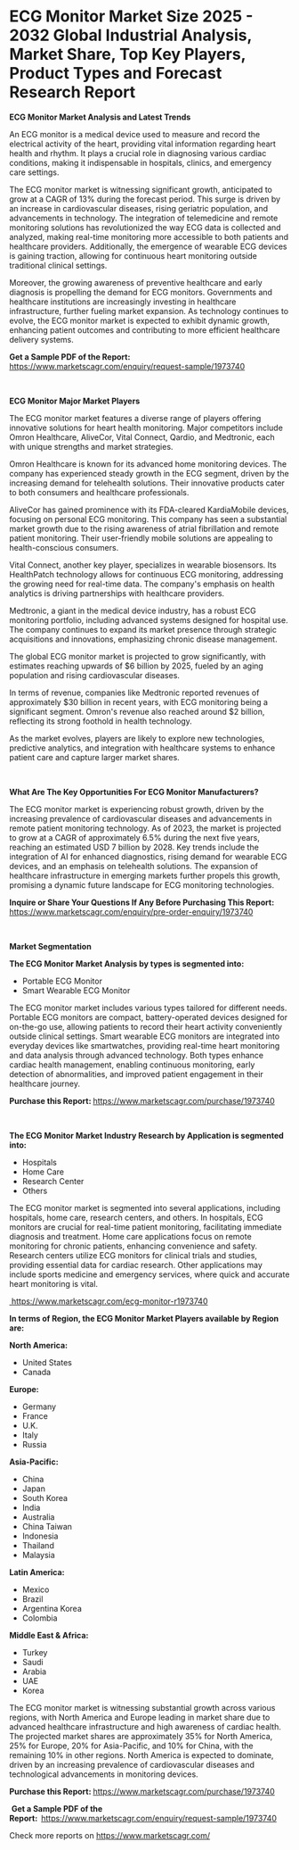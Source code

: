 <p><h1>ECG Monitor Market Size 2025 - 2032 Global Industrial Analysis, Market Share, Top Key Players, Product Types and Forecast Research Report</h1></p><p><strong>ECG Monitor Market Analysis and Latest Trends</strong></p>
<p><p>An ECG monitor is a medical device used to measure and record the electrical activity of the heart, providing vital information regarding heart health and rhythm. It plays a crucial role in diagnosing various cardiac conditions, making it indispensable in hospitals, clinics, and emergency care settings.</p><p>The ECG monitor market is witnessing significant growth, anticipated to grow at a CAGR of 13% during the forecast period. This surge is driven by an increase in cardiovascular diseases, rising geriatric population, and advancements in technology. The integration of telemedicine and remote monitoring solutions has revolutionized the way ECG data is collected and analyzed, making real-time monitoring more accessible to both patients and healthcare providers. Additionally, the emergence of wearable ECG devices is gaining traction, allowing for continuous heart monitoring outside traditional clinical settings.</p><p>Moreover, the growing awareness of preventive healthcare and early diagnosis is propelling the demand for ECG monitors. Governments and healthcare institutions are increasingly investing in healthcare infrastructure, further fueling market expansion. As technology continues to evolve, the ECG monitor market is expected to exhibit dynamic growth, enhancing patient outcomes and contributing to more efficient healthcare delivery systems.</p></p>
<p><strong>Get a Sample PDF of the Report:&nbsp;</strong> <a href="https://www.marketscagr.com/enquiry/request-sample/1973740?utm_campaign=2520&utm_medium=2&utm_source=Github&utm_content=ia&utm_term=04032025&utm_id=ecg-monitor">https://www.marketscagr.com/enquiry/request-sample/1973740</a></p>
<p>&nbsp;</p>
<p><strong>ECG Monitor Major Market Players</strong></p>
<p><p>The ECG monitor market features a diverse range of players offering innovative solutions for heart health monitoring. Major competitors include Omron Healthcare, AliveCor, Vital Connect, Qardio, and Medtronic, each with unique strengths and market strategies.</p><p>Omron Healthcare is known for its advanced home monitoring devices. The company has experienced steady growth in the ECG segment, driven by the increasing demand for telehealth solutions. Their innovative products cater to both consumers and healthcare professionals.</p><p>AliveCor has gained prominence with its FDA-cleared KardiaMobile devices, focusing on personal ECG monitoring. This company has seen a substantial market growth due to the rising awareness of atrial fibrillation and remote patient monitoring. Their user-friendly mobile solutions are appealing to health-conscious consumers.</p><p>Vital Connect, another key player, specializes in wearable biosensors. Its HealthPatch technology allows for continuous ECG monitoring, addressing the growing need for real-time data. The company's emphasis on health analytics is driving partnerships with healthcare providers.</p><p>Medtronic, a giant in the medical device industry, has a robust ECG monitoring portfolio, including advanced systems designed for hospital use. The company continues to expand its market presence through strategic acquisitions and innovations, emphasizing chronic disease management.</p><p>The global ECG monitor market is projected to grow significantly, with estimates reaching upwards of $6 billion by 2025, fueled by an aging population and rising cardiovascular diseases.</p><p>In terms of revenue, companies like Medtronic reported revenues of approximately $30 billion in recent years, with ECG monitoring being a significant segment. Omron's revenue also reached around $2 billion, reflecting its strong foothold in health technology.</p><p>As the market evolves, players are likely to explore new technologies, predictive analytics, and integration with healthcare systems to enhance patient care and capture larger market shares.</p></p>
<p>&nbsp;</p>
<p><strong>What Are The Key Opportunities For ECG Monitor Manufacturers?</strong></p>
<p><p>The ECG monitor market is experiencing robust growth, driven by the increasing prevalence of cardiovascular diseases and advancements in remote patient monitoring technology. As of 2023, the market is projected to grow at a CAGR of approximately 6.5% during the next five years, reaching an estimated USD 7 billion by 2028. Key trends include the integration of AI for enhanced diagnostics, rising demand for wearable ECG devices, and an emphasis on telehealth solutions. The expansion of healthcare infrastructure in emerging markets further propels this growth, promising a dynamic future landscape for ECG monitoring technologies.</p></p>
<p><strong>Inquire or Share Your Questions If Any Before Purchasing This Report:</strong> <a href="https://www.marketscagr.com/enquiry/pre-order-enquiry/1973740?utm_campaign=2520&utm_medium=2&utm_source=Github&utm_content=ia&utm_term=04032025&utm_id=ecg-monitor">https://www.marketscagr.com/enquiry/pre-order-enquiry/1973740</a></p>
<p>&nbsp;</p>
<p><strong>Market Segmentation</strong></p>
<p><strong>The ECG Monitor Market Analysis by types is segmented into:</strong></p>
<p><ul><li>Portable ECG Monitor</li><li>Smart Wearable ECG Monitor</li></ul></p>
<p><p>The ECG monitor market includes various types tailored for different needs. Portable ECG monitors are compact, battery-operated devices designed for on-the-go use, allowing patients to record their heart activity conveniently outside clinical settings. Smart wearable ECG monitors are integrated into everyday devices like smartwatches, providing real-time heart monitoring and data analysis through advanced technology. Both types enhance cardiac health management, enabling continuous monitoring, early detection of abnormalities, and improved patient engagement in their healthcare journey.</p></p>
<p><strong>Purchase this Report:&nbsp;</strong><a href="https://www.marketscagr.com/purchase/1973740?utm_campaign=2520&utm_medium=2&utm_source=Github&utm_content=ia&utm_term=04032025&utm_id=ecg-monitor">https://www.marketscagr.com/purchase/1973740</a></p>
<p>&nbsp;</p>
<p><strong>The ECG Monitor Market Industry Research by Application is segmented into:</strong></p>
<p><ul><li>Hospitals</li><li>Home Care</li><li>Research Center</li><li>Others</li></ul></p>
<p><p>The ECG monitor market is segmented into several applications, including hospitals, home care, research centers, and others. In hospitals, ECG monitors are crucial for real-time patient monitoring, facilitating immediate diagnosis and treatment. Home care applications focus on remote monitoring for chronic patients, enhancing convenience and safety. Research centers utilize ECG monitors for clinical trials and studies, providing essential data for cardiac research. Other applications may include sports medicine and emergency services, where quick and accurate heart monitoring is vital.</p></p>
<p><a href="https://www.marketscagr.com/ecg-monitor-r1973740?utm_campaign=2520&utm_medium=2&utm_source=Github&utm_content=ia&utm_term=04032025&utm_id=ecg-monitor">&nbsp;https://www.marketscagr.com/ecg-monitor-r1973740</a></p>
<p><strong>In terms of Region, the ECG Monitor Market Players available by Region are:</strong></p>
<p>
    <p> <strong> North America: </strong>
        <ul>
            <li>United States</li>
            <li>Canada</li>
        </ul>
        </p> 
    <p> <strong> Europe: </strong>
        <ul>
            <li>Germany</li>
            <li>France</li>
            <li>U.K.</li>
            <li>Italy</li>
            <li>Russia</li>
        </ul>
        </p> 
    <p> <strong> Asia-Pacific: </strong>
        <ul>
            <li>China</li>
            <li>Japan</li>
            <li>South Korea</li>
            <li>India</li>
            <li>Australia</li>
            <li>China Taiwan</li>
            <li>Indonesia</li>
            <li>Thailand</li>
            <li>Malaysia</li>
        </ul>
        </p> 
    <p> <strong> Latin America: </strong>
        <ul>
            <li>Mexico</li>
            <li>Brazil</li>
            <li>Argentina Korea</li>
            <li>Colombia</li>
        </ul>
        </p> 
    <p> <strong> Middle East & Africa: </strong>
        <ul>
            <li>Turkey</li>
            <li>Saudi</li>
            <li>Arabia</li>
            <li>UAE</li>
            <li>Korea</li>
        </ul>
    </p>
    </p>
<p><p>The ECG monitor market is witnessing substantial growth across various regions, with North America and Europe leading in market share due to advanced healthcare infrastructure and high awareness of cardiac health. The projected market shares are approximately 35% for North America, 25% for Europe, 20% for Asia-Pacific, and 10% for China, with the remaining 10% in other regions. North America is expected to dominate, driven by an increasing prevalence of cardiovascular diseases and technological advancements in monitoring devices.</p></p>
<p><strong>Purchase this Report: </strong><a href="https://www.marketscagr.com/purchase/1973740?utm_campaign=2520&utm_medium=2&utm_source=Github&utm_content=ia&utm_term=04032025&utm_id=ecg-monitor">https://www.marketscagr.com/purchase/1973740</a></p>
<p>&nbsp;<strong>Get a Sample PDF of the Report:&nbsp;&nbsp;</strong><a href="https://www.marketscagr.com/enquiry/request-sample/1973740?utm_campaign=2520&utm_medium=2&utm_source=Github&utm_content=ia&utm_term=04032025&utm_id=ecg-monitor">https://www.marketscagr.com/enquiry/request-sample/1973740</a></p>
<p><strong></strong></p>
<p>Check more reports on <a href="https://www.marketscagr.com/?utm_campaign=2520&utm_medium=2&utm_source=Github&utm_content=ia&utm_term=04032025&utm_id=ecg-monitor">https://www.marketscagr.com/</a></p>